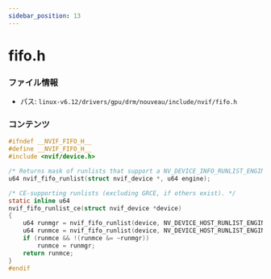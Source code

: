 ```yaml
---
sidebar_position: 13
---
```

# fifo.h

### ファイル情報

- パス: `linux-v6.12/drivers/gpu/drm/nouveau/include/nvif/fifo.h`

### コンテンツ

```h
#ifndef __NVIF_FIFO_H__
#define __NVIF_FIFO_H__
#include <nvif/device.h>

/* Returns mask of runlists that support a NV_DEVICE_INFO_RUNLIST_ENGINES_* type. */
u64 nvif_fifo_runlist(struct nvif_device *, u64 engine);

/* CE-supporting runlists (excluding GRCE, if others exist). */
static inline u64
nvif_fifo_runlist_ce(struct nvif_device *device)
{
	u64 runmgr = nvif_fifo_runlist(device, NV_DEVICE_HOST_RUNLIST_ENGINES_GR);
	u64 runmce = nvif_fifo_runlist(device, NV_DEVICE_HOST_RUNLIST_ENGINES_CE);
	if (runmce && !(runmce &= ~runmgr))
		runmce = runmgr;
	return runmce;
}
#endif

```
